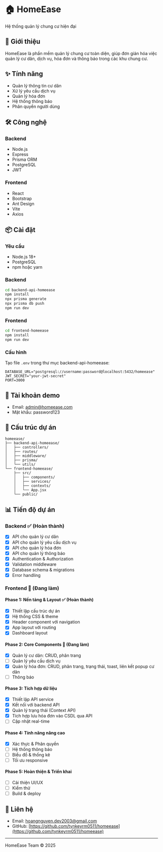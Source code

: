 # 🏠 HomeEase

Hệ thống quản lý chung cư hiện đại

## 📑 Giới thiệu

HomeEase là phần mềm quản lý chung cư toàn diện, giúp đơn giản hóa việc quản lý cư dân, dịch vụ, hóa đơn và thông báo trong các khu chung cư.

## ✨ Tính năng

- Quản lý thông tin cư dân
- Xử lý yêu cầu dịch vụ
- Quản lý hóa đơn
- Hệ thống thông báo
- Phân quyền người dùng

## 🛠️ Công nghệ

### Backend
- Node.js
- Express
- Prisma ORM
- PostgreSQL
- JWT

### Frontend
- React
- Bootstrap
- Ant Design
- Vite
- Axios

## 📦 Cài đặt

### Yêu cầu
- Node.js 18+
- PostgreSQL
- npm hoặc yarn

### Backend
```bash
cd backend-api-homeease
npm install
npx prisma generate
npx prisma db push
npm run dev
```

### Frontend
```bash
cd frontend-homeease
npm install
npm run dev
```

### Cấu hình
Tạo file `.env` trong thư mục backend-api-homeease:
```
DATABASE_URL="postgresql://username:password@localhost:5432/homeease"
JWT_SECRET="your-jwt-secret"
PORT=3000
```

## 👤 Tài khoản demo
- Email: admin@homeease.com
- Mật khẩu: password123

## 📂 Cấu trúc dự án

```
homeease/
├── backend-api-homeease/
│   ├── controllers/
│   ├── routes/
│   ├── middleware/
│   ├── prisma/
│   └── utils/
└── frontend-homeease/
    ├── src/
    │   ├── components/
    │   ├── services/
    │   ├── contexts/
    │   └── App.jsx
    └── public/
```

## 📊 Tiến độ dự án

### Backend ✅ (Hoàn thành)
- [x] API cho quản lý cư dân
- [x] API cho quản lý yêu cầu dịch vụ
- [x] API cho quản lý hóa đơn
- [x] API cho quản lý thông báo
- [x] Authentication & Authorization
- [x] Validation middleware
- [x] Database schema & migrations
- [x] Error handling

### Frontend 🔄 (Đang làm)

#### Phase 1: Nền tảng & Layout ✅ (Hoàn thành)
- [x] Thiết lập cấu trúc dự án
- [x] Hệ thống CSS & theme
- [x] Header component với navigation
- [x] App layout với routing
- [x] Dashboard layout

#### Phase 2: Core Components 🔄 (Đang làm)
- [x] Quản lý cư dân: CRUD, phân trang
- [ ] Quản lý yêu cầu dịch vụ
- [x] Quản lý hóa đơn: CRUD, phân trang, trạng thái, toast, liên kết popup cư dân
- [ ] Thông báo

#### Phase 3: Tích hợp dữ liệu
- [x] Thiết lập API service
- [x] Kết nối với backend API
- [x] Quản lý trạng thái (Context API)
- [x] Tích hợp lưu hóa đơn vào CSDL qua API
- [ ] Cập nhật real-time

#### Phase 4: Tính năng nâng cao
- [x] Xác thực & Phân quyền
- [ ] Hệ thống thông báo
- [ ] Biểu đồ & thống kê
- [ ] Tối ưu responsive

#### Phase 5: Hoàn thiện & Triển khai
- [ ] Cải thiện UI/UX
- [ ] Kiểm thử
- [ ] Build & deploy

## 📮 Liên hệ

- Email: hoangnguyen.dev2003@gmail.com
- GitHub: [https://github.com/tynkeyrm0511/homeease](https://github.com/tynkeyrm0511/homeease)

---

HomeEase Team © 2025

